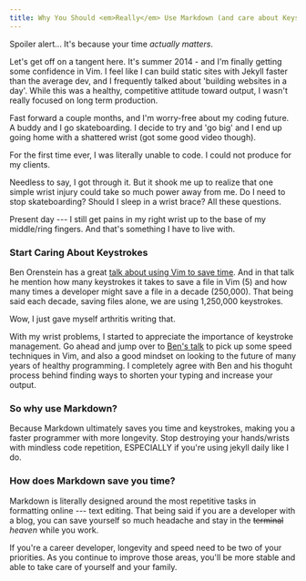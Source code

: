 ```yaml
---
title: Why You Should <em>Really</em> Use Markdown (and care about Keystrokes)
---
```


Spoiler alert... It's because your time *actually matters*.


Let's get off on a tangent here. It's summer 2014 - and I'm finally getting some confidence in Vim. I feel like I can build static sites with Jekyll faster than the average dev, and I frequently talked about 'building websites in a day'. While this was a healthy, competitive attitude toward output, I wasn't really focused on long term production.

Fast forward a couple months, and I'm worry-free about my coding future. A buddy and I go skateboarding. I decide to try and 'go big' and I end up going home with a shattered wrist (got some good video though). 

For the first time ever, I was literally unable to code. I could not produce for my clients.

Needless to say, I got through it. But it shook me up to realize that one simple wrist injury could take so much power away from me. Do I need to stop skateboarding? Should I sleep in a wrist brace? All these questions.

Present day --- I still get pains in my right wrist up to the base of my middle/ring fingers. And that's something I have to live with.

### Start Caring About Keystrokes

Ben Orenstein has a great <a href="https://youtu.be/SkdrYWhh-8s?t=239" target="new">talk about using Vim to save time</a>. And in that talk he mention how many keystrokes it takes to save a file in Vim (5) and how many times a developer might save a file in a decade (250,000). That being said each decade, saving files alone, we are using 1,250,000 keystrokes. 

Wow, I just gave myself arthritis writing that.

With my wrist problems, I started to appreciate the importance of keystroke management. Go ahead and jump over to <a href="https://youtu.be/SkdrYWhh-8s?t=239" target="new">Ben's talk</a> to pick up some speed techniques in Vim, and also a good mindset on looking to the future of many years of healthy programming. I completely agree with Ben and his thoguht process behind finding ways to shorten your typing and increase your output.

### So why use Markdown?
 
Because Markdown ultimately saves you time and keystrokes, making you a faster programmer with more longevity. Stop destroying your hands/wrists with mindless code repetition, ESPECIALLY if you're using jekyll daily like I do.

### How does Markdown save you time?

Markdown is literally designed around the most repetitive tasks in formatting online --- text editing. That being said if you are a developer with a blog, you can save yourself so much headache and stay in the <s>terminal</s> *heaven* while you work.

If you're a career developer, longevity and speed need to be two of your priorities. As you continue to improve those areas, you'll be more stable and able to take care of yourself and your family.

